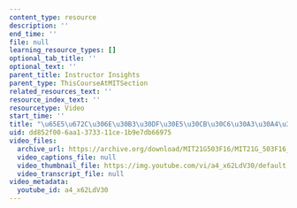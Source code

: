 ```yaml
---
content_type: resource
description: ''
end_time: ''
file: null
learning_resource_types: []
optional_tab_title: ''
optional_text: ''
parent_title: Instructor Insights
parent_type: ThisCourseAtMITSection
related_resources_text: ''
resource_index_text: ''
resourcetype: Video
start_time: ''
title: "\u65E5\u672C\u306E\u30B3\u30DF\u30E5\u30CB\u30C6\u30A3\u30A4\u30D9\u30F3\u30C8"
uid: dd852f00-6aa1-3733-11ce-1b9e7db66975
video_files:
  archive_url: https://archive.org/download/MIT21G503F16/MIT21G_503F16_track12_ja_300k.mp4
  video_captions_file: null
  video_thumbnail_file: https://img.youtube.com/vi/a4_x62LdV30/default.jpg
  video_transcript_file: null
video_metadata:
  youtube_id: a4_x62LdV30
---
```

